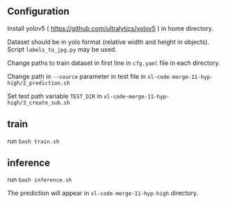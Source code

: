 ## Configuration

Install yolov5 ( https://github.com/ultralytics/yolov5 ) in home directory.

Dataset should be in yolo format (relative width and height in objects). Script `labels_to_jpg.py` may be used.

Change paths to train dataset in first line in `cfg.yaml` file in each directory.

Change path in `--source` parameter in test file in `xl-code-merge-11-hyp-high/2_prediction.sh`

Set test path variable `TEST_DIR` in `xl-code-merge-11-hyp-high/3_create_sub.sh`


## train

run
`bash train.sh`


## inference

run
`bash inference.sh`

The prediction will appear in `xl-code-merge-11-hyp-high` directory.